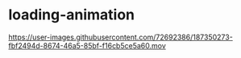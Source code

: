 # loading-animation

https://user-images.githubusercontent.com/72692386/187350273-fbf2494d-8674-46a5-85bf-f16cb5ce5a60.mov

